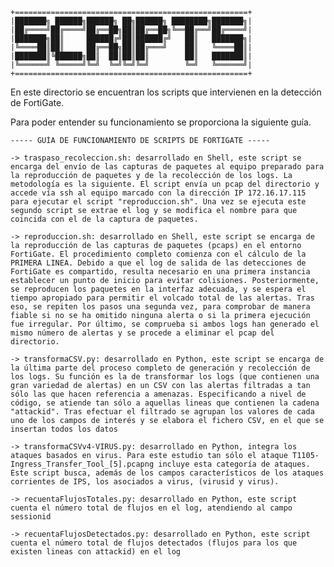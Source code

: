     +====================================================+
    |███████╗ ██████╗██████╗ ██╗██████╗ ████████╗███████╗|
    |██╔════╝██╔════╝██╔══██╗██║██╔══██╗╚══██╔══╝██╔════╝|
    |███████╗██║     ██████╔╝██║██████╔╝   ██║   ███████╗|
    |╚════██║██║     ██╔══██╗██║██╔═══╝    ██║   ╚════██║|
    |███████║╚██████╗██║  ██║██║██║        ██║   ███████║|
    |╚══════╝ ╚═════╝╚═╝  ╚═╝╚═╝╚═╝        ╚═╝   ╚══════╝|
    +====================================================+

En este directorio se encuentran los scripts que intervienen en la detección de FortiGate.

Para poder entender su funcionamiento se proporciona la siguiente guía.

    ----- GUÍA DE FUNCIONAMIENTO DE SCRIPTS DE FORTIGATE -----

    -> traspaso_recoleccion.sh: desarrollado en Shell, este script se encarga del envío de las capturas de paquetes al equipo preparado para la reproducción de paquetes y de la recolección de los logs. La metodología es la siguiente. El script envía un pcap del directorio y accede vía ssh al equipo marcado con la dirección IP 172.16.17.115 para ejecutar el script "reproduccion.sh". Una vez se ejecuta este segundo script se extrae el log y se modifica el nombre para que coincida con el de la captura de paquetes.

    -> reproduccion.sh: desarrollado en Shell, este script se encarga de la reproducción de las capturas de paquetes (pcaps) en el entorno FortiGate. El procedimiento completo comienza con el cálculo de la PRIMERA LINEA. Debido a que el log de salida de las detecciones de FortiGate es compartido, resulta necesario en una primera instancia establecer un punto de inicio para evitar colisiones. Posteriormente, se reproducen los paquetes en la interfaz adecuada, y se espera el tiempo apropiado para permitir el volcado total de las alertas. Tras eso, se repiten los pasos una segunda vez, para comprobar de manera fiable si no se ha omitido ninguna alerta o si la primera ejecución fue irregular. Por último, se comprueba si ambos logs han generado el mismo número de alertas y se procede a eliminar el pcap del directorio.

    -> transformaCSV.py: desarrollado en Python, este script se encarga de la última parte del proceso completo de generación y recolección de los logs. Su función es la de transformar los logs (que contienen una gran variedad de alertas) en un CSV con las alertas filtradas a tan sólo las que hacen referencia a amenazas. Especificando a nivel de código, se atiende tan sólo a aquellas lineas que contienen la cadena "attackid". Tras efectuar el filtrado se agrupan los valores de cada uno de los campos de interés y se elabora el fichero CSV, en el que se insertan todos los datos

    -> transformaCSVv4-VIRUS.py: desarrollado en Python, integra los ataques basados en virus. Para este estudio tan sólo el ataque T1105-Ingress_Transfer_Tool_[5].pcapng incluye esta categoría de ataques. Este script busca, además de los campos característicos de los ataques corrientes de IPS, los asociados a virus, (virusid y virus).

    -> recuentaFlujosTotales.py: desarrollado en Python, este script cuenta el número total de flujos en el log, atendiendo al campo sessionid

    -> recuentaFlujosDetectados.py: desarrollado en Python, este script cuenta el número total de flujos detectados (flujos para los que existen lineas con attackid) en el log
